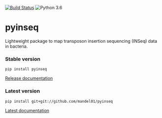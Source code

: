 [![Build Status](https://travis-ci.org/mandel01/pyinseq.svg?branch=master)](https://travis-ci.org/mandel01/pyinseq)
![Python 3.6](https://img.shields.io/badge/python-3.6-blue.svg)

# pyinseq

Lightweight package to map transposon insertion sequencing (INSeq) data in
bacteria.


### Stable version

```
pip install pyinseq
```
[Release documentation](http://pyinseq.readthedocs.io/en/stable/)


### Latest version

```
pip install git+git://github.com/mandel01/pyinseq
```

[Latest documentation](http://pyinseq.readthedocs.io/en/latest/)
